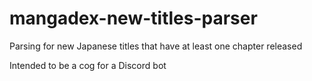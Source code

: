 # mangadex-new-titles-parser
Parsing for new Japanese titles that have at least one chapter released

Intended to be a cog for a Discord bot 
